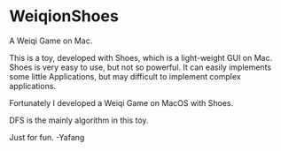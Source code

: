 # WeiqionShoes
A Weiqi Game on Mac.

This is a toy, developed with Shoes, which is a light-weight GUI on Mac. 
Shoes is very easy to use, but not so powerful. It can easily implements some little Applications, 
but may difficult to implement complex applications. 

Fortunately I developed a Weiqi Game on MacOS with Shoes. 

DFS is the mainly algorithm in this toy. 

Just for fun.
-Yafang 

